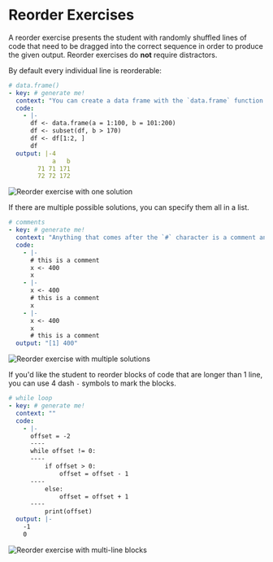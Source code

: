 # Reorder Exercises

A reorder exercise presents the student with randomly shuffled lines of code
that need to be dragged into the correct sequence in order to produce the given
output. Reorder exercises do **not** require distractors.

By default every individual line is reorderable:

```yaml
# data.frame()
- key: # generate me!
  context: "You can create a data frame with the `data.frame` function."
  code:
    - |-
      df <- data.frame(a = 1:100, b = 101:200)
      df <- subset(df, b > 170)
      df <- df[1:2, ]
      df
  output: |-4
            a   b
        71 71 171
        72 72 172
```

![Reorder exercise with one solution](../../images/mobile/reorder-one-solution.png)

If there are multiple possible solutions, you can specify them all in a list.

```yaml
# comments
- key: # generate me!
  context: "Anything that comes after the `#` character is a comment and is not interpreted as code."
  code:
    - |-
      # this is a comment
      x <- 400
      x
    - |-
      x <- 400
      # this is a comment
      x
    - |-
      x <- 400
      x
      # this is a comment
  output: "[1] 400"

```

![Reorder exercise with multiple solutions](../../images/mobile/reorder-multi-solutions.png)

If you'd like the student to reorder blocks of code that are longer than 1 line,
you can use 4 dash `-` symbols to mark the blocks.

```yaml
# while loop
- key: # generate me!
  context: ""
  code:
    - |-
      offset = -2
      ----
      while offset != 0:
      ----
          if offset > 0:
              offset = offset - 1
      ----
          else:
              offset = offset + 1
      ----
          print(offset)
  output: |-
    -1
    0
```

![Reorder exercise with multi-line blocks](../../images/mobile/reorder-multi-line.png)
